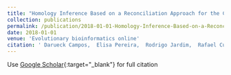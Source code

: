 ```yaml
---
title: "Homology Inference Based on a Reconciliation Approach for the Comparative Genomics of Protozoa."
collection: publications
permalink: /publication/2018-01-01-Homology-Inference-Based-on-a-Reconciliation-Approach-for-the-Comparative-Genomics-of-Protozoa
date: 2018-01-01 
venue: 'Evolutionary bioinformatics online'
citation: ' Darueck Campos,  Elisa Pereira,  Rodrigo Jardim,  Rafael Cuadrat,  Juliana Bernardes,  Alberto Dávila, &quot;Homology Inference Based on a Reconciliation Approach for the Comparative Genomics of Protozoa..&quot; Evolutionary bioinformatics online, 2018.'
---
```

Use [Google Scholar](https://scholar.google.com/scholar?q=Homology+Inference+Based+on+a+Reconciliation+Approach+for+the+Comparative+Genomics+of+Protozoa.){:target="_blank"} for full citation
